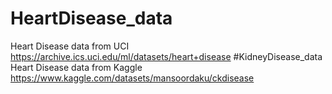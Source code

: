 # HeartDisease_data
Heart Disease data from UCI
https://archive.ics.uci.edu/ml/datasets/heart+disease
#KidneyDisease_data
Heart Disease data from Kaggle
https://www.kaggle.com/datasets/mansoordaku/ckdisease
